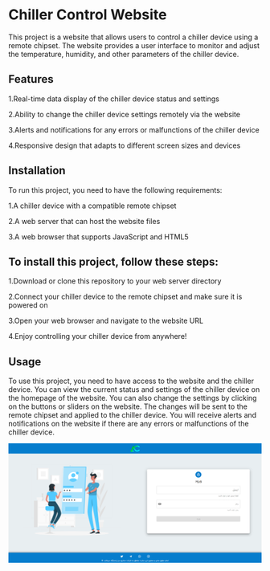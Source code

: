 # Chiller Control Website

This project is a website that allows users to control a chiller device using a remote chipset. The website provides a user interface to monitor and adjust the temperature, humidity, and other parameters of the chiller device.


## Features


1.Real-time data display of the chiller device status and settings

2.Ability to change the chiller device settings remotely via the website

3.Alerts and notifications for any errors or malfunctions of the chiller device

4.Responsive design that adapts to different screen sizes and devices


## Installation

To run this project, you need to have the following requirements:

1.A chiller device with a compatible remote chipset

2.A web server that can host the website files

3.A web browser that supports JavaScript and HTML5


## To install this project, follow these steps:

1.Download or clone this repository to your web server directory

2.Connect your chiller device to the remote chipset and make sure it is powered on

3.Open your web browser and navigate to the website URL

4.Enjoy controlling your chiller device from anywhere!


## Usage

To use this project, you need to have access to the website and the chiller device. You can view the current status and settings of the chiller device on the homepage of the website. You can also change the settings by clicking on the buttons or sliders on the website. The changes will be sent to the remote chipset and applied to the chiller device. You will receive alerts and notifications on the website if there are any errors or malfunctions of the chiller device.

![signin demo](https://github.com/Dr169/Air-condition/blob/master/demo/Screenshot%20(16).png)
